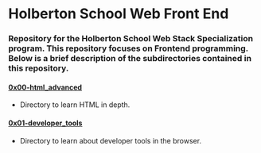 # Holberton School Web Front End
### Repository for the Holberton School Web Stack Specialization program. This repository focuses on Frontend programming. Below is a brief description of the subdirectories contained in this repository.

#### [0x00-html_advanced](./0x00-html_advanced)
* Directory to learn HTML in depth.

#### [0x01-developer_tools](./0x01-developer_tools)
* Directory to learn about developer tools in the browser.
